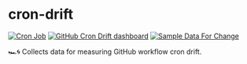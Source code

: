 # cron-drift

[![Cron Job](https://github.com/lowlydba/cron-drift/actions/workflows/cron.yml/badge.svg)](https://github.com/lowlydba/cron-drift/actions/workflows/cron.yml)
[![GitHub Cron Drift dashboard](https://img.shields.io/badge/Grafana-GitHub%20Cron%20Drift-orange?logo=grafana&style=flat)](https://lowlysre.grafana.net/public-dashboards/66e12b0c83214d88ab4040521de1e874)
[![Sample Data For Change](https://img.shields.io/badge/Sample%20Data%20For%20Change-%E2%9D%A4-red)](https://sampledataforchange.github.io/)

🏎️🌀 Collects data for measuring GitHub workflow cron drift.
